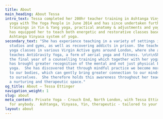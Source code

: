 ```yaml
---
title: About
main_heading: About Tessa
intro_text: Tessa completed her 200hr teacher training in Ashtanga Vinyasa and Rocket
  yoga with The Yoga People in June 2014 and has since undertaken further advanced
  trainings in Yin & Yang yoga, practical anatomy & adjustments and yoga for addictions.  This
  has equipped her to teach both energetic and restorative classes based around the
  Ashtanga Vinyasa system of yoga.
secondary_text: "She has experience teaching in a variety of settings including offices,
  studios and gyms, as well as recovering addicts in prison. She teaches several public
  yoga classes in various Virgin Active gyms around London, where she additionally
  teaches AntiGravity Yoga, a form of aerial yoga and fitness. \n\n\nShe is also in
  the final year of a counselling training which together with her yoga practice,
  has brought greater recognition of the mental and not just physical benefits of
  yoga.  She has discovered that through mindful practice we become more connected
  to our bodies, which can gently bring greater connection to our minds and ultimately
  to ourselves.  She therefore holds this awareness throughout her teaching by creating
  a nurturing and therapeutic space."
og_title: About — Tessa Ettinger
navigation_weight: 1
slug: about
meta_content: Private Yoga - Crouch End, North London, with Tessa Ettinger.  Yoga
  for anybody.  Ashtanga, Vinyasa, Yin, therapeutic - tailored to your unique needs.
layout: about
---
```


<!-- do not add any text to this box directly, use the fields below instead -->
